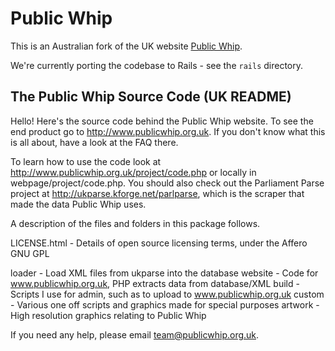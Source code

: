 Public Whip
===========

This is an Australian fork of the UK website [Public Whip](http://www.publicwhip.org.uk/).

We're currently porting the codebase to Rails - see the `rails` directory.

The Public Whip Source Code (UK README)
---------------------------------------

Hello!  Here's the source code behind the Public Whip website.  To see the end
product go to http://www.publicwhip.org.uk.  If you don't know what this is all
about, have a look at the FAQ there.  

To learn how to use the code look at http://www.publicwhip.org.uk/project/code.php 
or locally in webpage/project/code.php.  You should also check out the
Parliament Parse project at http://ukparse.kforge.net/parlparse, which is the
scraper that made the data Public Whip uses.

A description of the files and folders in this package follows.

LICENSE.html - Details of open source licensing terms, under the Affero GNU GPL

loader    - Load XML files from ukparse into the database
website   - Code for www.publicwhip.org.uk, PHP extracts data from database/XML
build     - Scripts I use for admin, such as to upload to www.publicwhip.org.uk
custom    - Various one off scripts and graphics made for special purposes
artwork   - High resolution graphics relating to Public Whip

If you need any help, please email team@publicwhip.org.uk.
